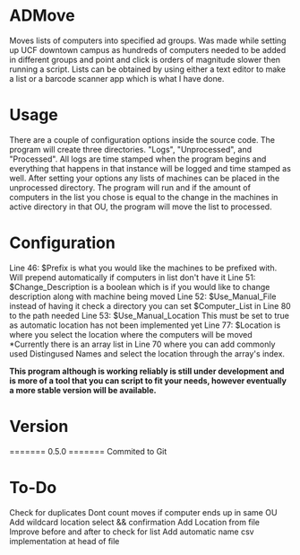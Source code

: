 # ADMove
 Moves lists of computers into specified ad groups. Was made while setting up UCF downtown campus as hundreds of computers needed to be added in different groups and point and click is orders of magnitude slower then running a script. Lists can be obtained by using either a text editor to make a list or a barcode scanner app which is what I have done.
 
 # Usage
 There are a couple of configuration options inside the source code. The program will create three directories. "Logs", "Unprocessed", and "Processed". All logs are time stamped when the program begins and everything that happens in that instance will be logged and time stamped as well. After setting your options any lists of machines can be placed in the unprocessed directory. The program will run and if the amount of computers in the list you chose is equal to the change in the machines in active directory in that OU, the program will move the list to processed.
 
 # Configuration
 
 Line 46: $Prefix is what you would like the machines to be prefixed with. Will prepend automatically if computers in list don't have it
 Line 51: $Change_Description is a boolean which is if you would like to change description along with machine being moved
 Line 52: $Use_Manual_File instead of having it check a directory you can set $Computer_List in Line 80 to the path needed
 Line 53: $Use_Manual_Location This must be set to true as automatic location has not been implemented yet
 Line 77: $Location is where you select the location where the computers will be moved
 *Currently there is an array list in Line 70 where you can add commonly used Distingused Names and select the location through the array's index.

**This program although is working reliably is still under development and is more of a tool that you can script to fit your needs, however eventually a more stable version will be available.**

# Version

======= 0.5.0 =======
Commited to Git

# To-Do
Check for duplicates
Dont count moves if computer ends up in same OU
Add wildcard location select && confirmation
Add Location from file
Improve before and after to check for list
Add automatic name csv implementation at head of file
